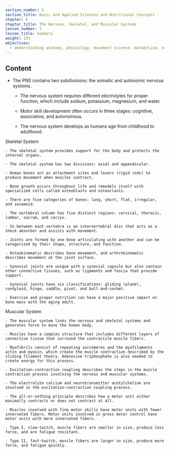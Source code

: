 ```yaml
---
section_number: 3
section_title: Basic and Applied Sciences and Nutritional Concepts
chapter: 5
chapter_title: The Nervous, Skeletal, and Muscular Systems
lesson_number: 5
lesson_title: Summary
weight: 15%
objectives:
  - Understanding anatomy, physiology, movement science, metabolism, nutrition, and supplementation.
---
```


## Content
- The PNS contains two subdivisions: the somatic and autonomic nervous systems.

	- The nervous system requires different electrolytes for proper function, which include sodium, potassium, magnesium, and water.

	- Motor skill development often occurs in three stages: cognitive, associative, and autonomous.

	- The nervous system develops as humans age from childhood to adulthood.

Skeletal System

	- The skeletal system provides support for the body and protects the internal organs.

	- The skeletal system has two divisions: axial and appendicular.

	- Human bones act as attachment sites and levers (rigid rods) to produce movement when muscles contract.

	- Bone growth occurs throughout life and remodels itself with specialized cells called osteoblasts and osteoclasts.

	- There are five categories of bones: long, short, flat, irregular, and sesamoid.

	- The vertebral column has five distinct regions: cervical, thoracic, lumbar, sacrum, and coccyx.

	- In between each vertebra is an intervertebral disc that acts as a shock absorber and assists with movement.

	- Joints are formed by one bone articulating with another and can be categorized by their shape, structure, and function.

	- Osteokinematic describes bone movement, and arthrokinematic describes movement at the joint surface.

	- Synovial joints are unique with a synovial capsule but also contain other connective tissues, such as ligaments and fascia that provide support.

	- Synovial joints have six classifications: gliding (plane), condyloid, hinge, saddle, pivot, and ball-and-socket.

	- Exercise and proper nutrition can have a major positive impact on bone mass with the aging adult.

Muscular System

	- The muscular system links the nervous and skeletal systems and generates force to move the human body.

	- Muscles have a complex structure that includes different layers of connective tissue that surround the contractile muscle fibers.

	- Myofibrils consist of repeating sarcomeres and the myofilaments actin and myosin, which create the muscle contraction described by the sliding filament theory. Adenosine triphosphate is also needed to create energy for this process.

	- Excitation-contraction coupling describes the steps in the muscle contraction process involving the nervous and muscular systems.

	- The electrolyte calcium and neurotransmitter acetylcholine are involved in the excitation-contraction coupling process.

	- The all-or-nothing principle describes how a motor unit either maximally contracts or does not contract at all.

	- Muscles involved with fine motor skills have motor units with fewer innervated fibers. Motor units involved in gross motor control have motor units with more innervated fibers.

	- Type I, slow-twitch, muscle fibers are smaller in size, produce less force, and are fatigue resistant.

	- Type II, fast-twitch, muscle fibers are larger in size, produce more force, and fatigue quickly.